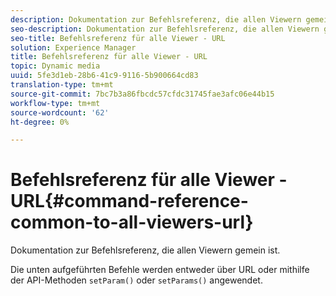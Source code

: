 ```yaml
---
description: Dokumentation zur Befehlsreferenz, die allen Viewern gemein ist.
seo-description: Dokumentation zur Befehlsreferenz, die allen Viewern gemein ist.
seo-title: Befehlsreferenz für alle Viewer - URL
solution: Experience Manager
title: Befehlsreferenz für alle Viewer - URL
topic: Dynamic media
uuid: 5fe3d1eb-28b6-41c9-9116-5b900664cd83
translation-type: tm+mt
source-git-commit: 7bc7b3a86fbcdc57cfdc31745fae3afc06e44b15
workflow-type: tm+mt
source-wordcount: '62'
ht-degree: 0%

---
```



# Befehlsreferenz für alle Viewer - URL{#command-reference-common-to-all-viewers-url}

Dokumentation zur Befehlsreferenz, die allen Viewern gemein ist.

Die unten aufgeführten Befehle werden entweder über URL oder mithilfe der API-Methoden `setParam()` oder `setParams()` angewendet.
